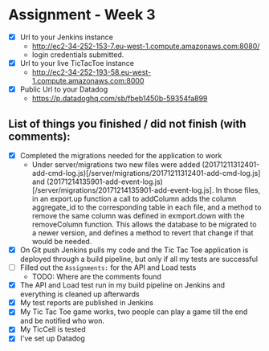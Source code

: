 # Assignment - Week 3

* [x] Url to your Jenkins instance 
  * http://ec2-34-252-153-7.eu-west-1.compute.amazonaws.com:8080/
  * login credentials submitted.
* [x] Url to your live TicTacToe instance
  * http://ec2-34-252-193-58.eu-west-1.compute.amazonaws.com:8000 
* [x] Public Url to your Datadog
  * https://p.datadoghq.com/sb/fbeb1450b-59354fa899 

## List of things you finished / did not finish (with comments):
* [x] Completed the migrations needed for the application to work
  * Under server/migrations two new files were added (20171211312401-add-cmd-log.js)[/server/migrations/20171211312401-add-cmd-log.js] and (20171214135901-add-event-log.js)[/server/migrations/20171214135901-add-event-log.js]. In those files, in an export.up function a call to addColumn adds the column aggregate_id to the corresponding table in each file, and a method to remove the same column was defined in exmport.down with the removeColumn function. This allows the database to be migrated to a newer version, and defines a method to revert that change if that would be needed. 
* [x] On Git push Jenkins pulls my code and the Tic Tac Toe application is deployed through a build pipeline, but only if all my tests are successful
* [ ] Filled out the `Assignments:` for the API and Load tests
    * TODO: Where are the comments found
* [x] The API and Load test run in my build pipeline on Jenkins and everything is cleaned up afterwards
* [x] My test reports are published in Jenkins
* [x] My Tic Tac Toe game works, two people can play a game till the end and be notified who won.
* [x] My TicCell is tested
* [x] I've set up Datadog
